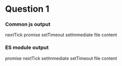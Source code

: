 # Question 1

### Common js output
nextTick
promise
setTimeout
setImmediate
file content

### ES module output

promise
nextTick
setImmediate
setTimeout
file content